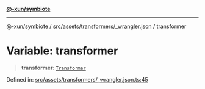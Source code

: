 [**@-xun/symbiote**](../../../../../README.md)

***

[@-xun/symbiote](../../../../../README.md) / [src/assets/transformers/\_wrangler.json](../README.md) / transformer

# Variable: transformer

> **transformer**: [`Transformer`](../../../type-aliases/Transformer.md)

Defined in: [src/assets/transformers/\_wrangler.json.ts:45](https://github.com/Xunnamius/symbiote/blob/f1a40b5448c4c0e7d4ef29eadf33bfec36be686d/src/assets/transformers/_wrangler.json.ts#L45)
